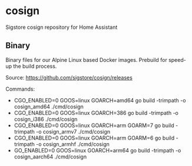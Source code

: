# cosign
Sigstore cosign repository for Home Assistant


## Binary

Binary files for our Alpine Linux based Docker images.
Prebuild for speed-up the build process.

Source: https://github.com/sigstore/cosign/releases

Commands:

- CGO_ENABLED=0 GOOS=linux GOARCH=amd64 go build -trimpath -o cosign_amd64 ./cmd/cosign
- CGO_ENABLED=0 GOOS=linux GOARCH=386 go build -trimpath -o cosign_i386 ./cmd/cosign
- CGO_ENABLED=0 GOOS=linux GOARCH=arm GOARM=7 go build -trimpath -o cosign_armv7 ./cmd/cosign
- CGO_ENABLED=0 GOOS=linux GOARCH=arm GOARM=6 go build -trimpath -o cosign_armhf ./cmd/cosign
- GO_ENABLED=0 GOOS=linux GOARCH=arm64 go build -trimpath -o cosign_aarch64 ./cmd/cosign
